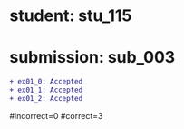 # student: stu_115
# submission: sub_003

```diff
+ ex01_0: Accepted
+ ex01_1: Accepted
+ ex01_2: Accepted
```
#incorrect=0
#correct=3
